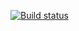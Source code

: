 [![Build status](https://ci.appveyor.com/api/projects/status/d4xknjg8bg6k5cbx?svg=true)](https://ci.appveyor.com/project/GalaChernikova/autoqa-patterns-api)